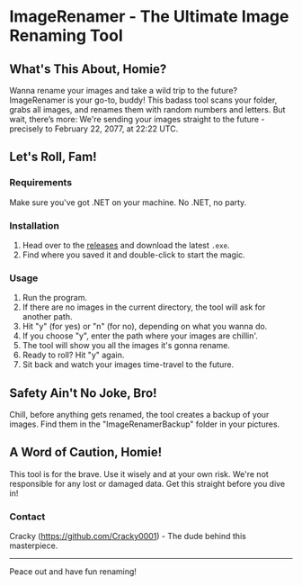 # ImageRenamer - The Ultimate Image Renaming Tool

## What's This About, Homie?

Wanna rename your images and take a wild trip to the future? ImageRenamer is your go-to, buddy! This badass tool scans your folder, grabs all images, and renames them with random numbers and letters. But wait, there’s more: We're sending your images straight to the future - precisely to February 22, 2077, at 22:22 UTC.

## Let's Roll, Fam!

### Requirements

Make sure you've got .NET on your machine. No .NET, no party.

### Installation

1. Head over to the [releases](https://github.com/Cracky0001/Image-Renamer/releases) and download the latest `.exe`.
2. Find where you saved it and double-click to start the magic.

### Usage

1. Run the program.
2. If there are no images in the current directory, the tool will ask for another path.
3. Hit "y" (for yes) or "n" (for no), depending on what you wanna do.
4. If you choose "y", enter the path where your images are chillin'.
5. The tool will show you all the images it's gonna rename.
6. Ready to roll? Hit "y" again.
7. Sit back and watch your images time-travel to the future.

## Safety Ain't No Joke, Bro!

Chill, before anything gets renamed, the tool creates a backup of your images. Find them in the "ImageRenamerBackup" folder in your pictures.

## A Word of Caution, Homie!

This tool is for the brave. Use it wisely and at your own risk. We're not responsible for any lost or damaged data. Get this straight before you dive in!

### Contact

Cracky (https://github.com/Cracky0001) - The dude behind this masterpiece.

---

Peace out and have fun renaming!
